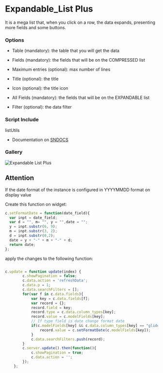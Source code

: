 # Expandable_List Plus

It is a mega list that, when you click on a row, the data expands, presenting more fields and some buttons.


### Options

- Table (mandatory): the table that you will get the data

- Fields (mandatory): the fields that will be on the COMPRESSED list

- Maximum entries (optional): max number of lines

- Title (optional): the title

- Icon (optional): the title icon

- All Fields (mandatory): the fields that will be on the EXPANDABLE list

- Filter (optional): the data filter

### Script Include

listUtils

- Documentation on [SNDOCS](https://github.com/Organize-Cloud-Labs/Service-Portal/tree/main/Documentation)

### Gallery

![Expandable List Plus](https://github.com/Organize-Cloud-Labs/Service-Portal/blob/main/Components/Expandable_List/Plus/Expandable%20List%20Plus.gif)




## Attention

If the date format of the instance is configured in YYYYMMDD format on display value


Create this function on widget:

```JAVASCRIPT
c.setFormatDate = function(date_field){
  var inpt = date_field;
  var d = "", m= "", y = "",date = "";
  y = inpt.substr(6, 9);
  m = inpt.substr(3, 2);
  d = inpt.substr(0,2);
  date = y + "-" + m + "-" + d;
  return date;
};
```

apply the changes to the following function:

```JAVASCRIPT

c.update = function update(index) {
        c.showPagination = false;
        c.data.action = 'refreshData';
        c.data.p = 1;
        c.data.searchFilters = [];
        for(var f in c.data.fields){
            var key = c.data.fields[f];
            var record = {};
            record.field = key;
            record.type = c.data.column_types[key];
            record.value = c.modelFields[key];
            // If type field is date change format date 
            if(c.modelFields[key] && c.data.column_types[key] == "glide_date_time" || c.data.column_types[key] == "glide_date"){
                record.value = c.setFormatDate(c.modelFields[key]);
            }
            c.data.searchFilters.push(record);   
        }
        c.server.update().then(function(){
            c.showPagination = true;
            c.data.action = '';
        });
    };
    
```


